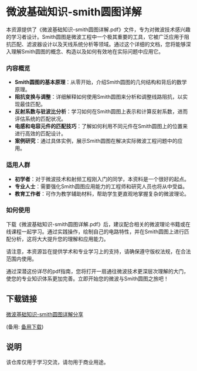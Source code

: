 # 微波基础知识-smith圆图详解

本资源提供了《微波基础知识-smith圆图详解.pdf》文件，专为对微波技术感兴趣的学习者设计。Smith圆图是微波工程中一个极其重要的工具，它被广泛应用于阻抗匹配、滤波器设计以及天线系统分析等领域。通过这个详细的文档，您将能够深入理解Smith圆图的概念、构造以及如何有效地在实际问题中应用它。

### 内容概览

- **Smith圆图的基本原理**：从零开始，介绍Smith圆图的几何结构和背后的数学原理。
- **阻抗变换与调整**：详细解释如何使用Smith圆图来分析和调整线路阻抗，以实现最佳匹配。
- **反射系数与驻波比分析**：学习如何在Smith圆图上表示和计算反射系数，进而评估系统的匹配状况。
- **电感和电容元件的匹配技巧**：了解如何利用不同元件在Smith圆图上的位置来进行高效的匹配设计。
- **案例研究**：通过具体实例，展示Smith圆图在解决实际微波工程问题中的应用。

### 适用人群

- **初学者**：对于微波技术和射频工程刚入门的同学，本资料是一个很好的起点。
- **专业人士**：需要强化Smith圆图应用能力的工程师和研究人员也将从中受益。
- **教育工作者**：可作为教学辅助材料，帮助学生更直观地掌握复杂的微波理论。

### 如何使用

下载《微波基础知识-smith圆图详解.pdf》后，建议配合相关的微波理论书籍或在线课程一起学习。通过实践操作，绘制自己的电路特性，并在Smith圆图上进行匹配分析，这将大大提升您的理解和应用能力。

请注意，本资源旨在提供学术和专业学习上的支持，请确保遵守版权法规，在合法范围内使用。

通过深潜这份详尽的pdf指南，您将打开一扇通往微波技术更深层次理解的大门，使您的专业知识体系更加完善。立即开始您的微波与Smith圆图之旅吧！

## 下载链接
[微波基础知识-smith圆图详解分享](https://pan.quark.cn/s/67c3c8d88eb3) 

(备用: [备用下载](https://pan.baidu.com/s/1O_a9dpYjCuHkISIFcgNrhA?pwd=1234))

## 说明

该仓库仅用于学习交流，请勿用于商业用途。
